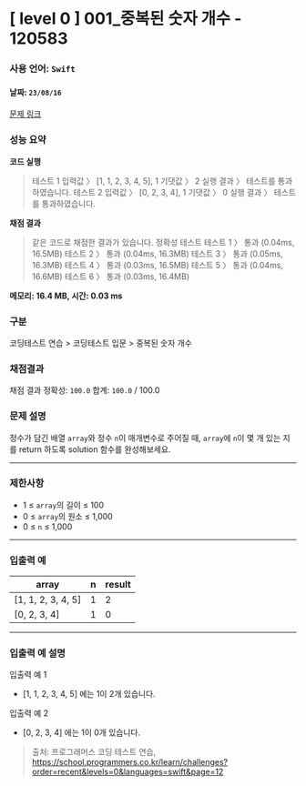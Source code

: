 # [ level 0 ] 001_중복된 숫자 개수 - 120583 
### 사용 언어: <code>Swift</code>
#### 날짜: <code>23/08/16</code>

[문제 링크](https://school.programmers.co.kr/learn/courses/30/lessons/120583?language=swift) 

### 성능 요약

**코드 실행**


> 테스트 1
입력값 〉	[1, 1, 2, 3, 4, 5], 1
기댓값 〉	2
실행 결과 〉	테스트를 통과하였습니다.
테스트 2
입력값 〉	[0, 2, 3, 4], 1
기댓값 〉	0
> 실행 결과 〉	테스트를 통과하였습니다.


**채점 결과**


> 같은 코드로 채점한 결과가 있습니다.
정확성  테스트
테스트 1 〉	통과 (0.04ms, 16.5MB)
테스트 2 〉	통과 (0.04ms, 16.3MB)
테스트 3 〉	통과 (0.05ms, 16.3MB)
테스트 4 〉	통과 (0.03ms, 16.5MB)
테스트 5 〉	통과 (0.04ms, 16.6MB)
> 테스트 6 〉	통과 (0.03ms, 16.4MB)

**메모리: 16.4 MB, 시간: 0.03 ms**

### 구분

코딩테스트 연습 > 코딩테스트 입문 > 중복된 숫자 개수

### 채점결과

채점 결과
정확성: <code>100.0</code>
합계: <code>100.0</code> / 100.0

### 문제 설명

<p>정수가 담긴 배열 <code>array</code>와 정수 <code>n</code>이 매개변수로 주어질 때, <code>array</code>에 <code>n</code>이 몇 개 있는 지를 return 하도록 solution 함수를 완성해보세요.</p>

***

### 제한사항
* 1 ≤ <code>array</code>의 길이 ≤ 100
* 0 ≤ <code>array</code>의 원소 ≤ 1,000
* 0 ≤ <code>n</code> ≤ 1,000

***

### 입출력 예
<table class="table">
        <thead><tr>
<th> array </th>
<th> n </th>
<th> result </th>
</tr>
</thead>
        <tbody><tr>
<td> [1, 1, 2, 3, 4, 5] </td>
<td> 1 </td>
<td> 2 </td>
</tr>
<tr>
<td> [0, 2, 3, 4] </td>
<td> 1 </td>
<td> 0 </td>
</tr>
</tbody>
      </table>

***

### 입출력 예 설명
입출력 예 1

* [1, 1, 2, 3, 4, 5] 에는 1이 2개 있습니다.

입출력 예 2

* [0, 2, 3, 4] 에는 1이 0개 있습니다.

> 출처: 프로그래머스 코딩 테스트 연습, https://school.programmers.co.kr/learn/challenges?order=recent&levels=0&languages=swift&page=12